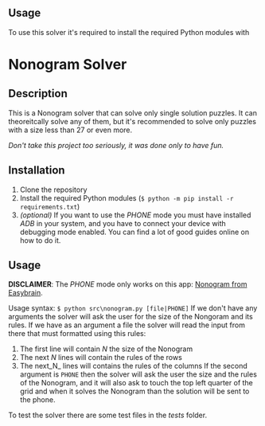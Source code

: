 ## Usage

To use this solver it's required to install the required Python modules with

# Nonogram Solver

## Description

This is a Nonogram solver that can solve only single solution puzzles. It can theoreitcally solve any of them, but it's recommended to solve only puzzles with a size less than 27 or even more.

_Don't take this project too seriously, it was done only to have fun._

## Installation

1. Clone the repository
2. Install the required Python modules (```$ python -m pip install -r requirements.txt```)
3. _(optional)_ If you want to use the _PHONE_ mode you must have installed _ADB_ in your system, and you have to connect your device with debugging mode enabled. You can find a lot of good guides online on how to do it.

## Usage

**DISCLAIMER**: The _PHONE_ mode only works on this app: [Nonogram from Easybrain](https://play.google.com/store/apps/details?id=com.easybrain.nonogram).

Usage syntax:
```$ python src\nonogram.py [file|PHONE]```
If we don't have any arguments the solver will ask the user for the size of the Nongoram and its rules. If we have as an argument a file the solver will read the input from there that must formatted using this rules:
1. The first line will contain _N_ the size of the Nonogram
2. The next _N_ lines will contain the rules of the rows
3. The next_N_ lines will contains the rules of the columns
If the second argument is ```PHONE``` then the solver will ask the user the size and the rules of the Nonogram, and it will also ask to touch the top left quarter of the grid and when it solves the Nonogram than the solution will be sent to the phone.

To test the solver there are some test files in the _tests_ folder.
